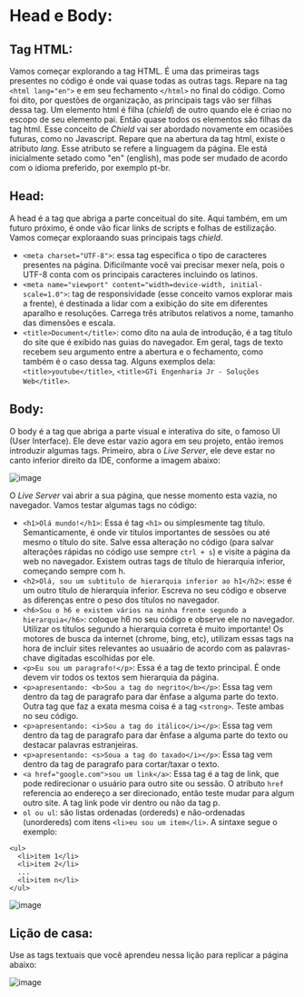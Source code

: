 # Head e Body:

## Tag HTML:
Vamos começar explorando a tag HTML. É uma das primeiras tags presentes no código é onde vai quase todas as outras tags. Repare na tag `<html lang="en">` e em seu fechamento `</html>` no final do código. Como foi dito, por questões de organização, as principais tags vão ser filhas dessa tag. Um elemento html é filha (_chield_) de outro quando ele é criao no escopo de seu elemento pai. Então quase todos os elementos são filhas da tag html. Esse conceito de _Chield_ vai ser abordado novamente em ocasiões futuras, como no Javascript. Repare que na abertura da tag html, existe o atributo _lang_. Esse atributo se refere a linguagem da página. Ele está inicialmente setado como "en" (english), mas pode ser mudado de acordo com o idioma preferido, por exemplo pt-br.

## Head:
A head é a tag que abriga a parte conceitual do site. Aqui também, em um futuro próximo, é onde vão ficar links de scripts e folhas de estilização. Vamos começar exploraando suas principais tags _chield_.
* `<meta charset="UTF-8">`: essa tag especifica o tipo de caracteres presentes na página. Dificilmante você vai precisar mexer nela, pois o UTF-8 conta com os principais caracteres incluindo os latinos.
*  `<meta name="viewport" content="width=device-width, initial-scale=1.0">`: tag de responsividade (esse conceito vamos explorar mais a frente), é destinada a lidar com a exibição do site em diferentes aparalho e resoluções. Carrega três atributos relativos a nome, tamanho das dimensões e escala.
* `<title>Document</title>`: como dito na aula de introdução, é a tag título do site que é exibido nas guias do navegador. Em geral, tags de texto recebem seu argumento entre a abertura e o fechamento, como também é o caso dessa tag. Alguns exemplos dela: `<title>youtube</title>`, `<title>GTi Engenharia Jr - Soluções Web</title>`.

## Body:
O body é a tag que abriga a parte visual e interativa do site, o famoso UI (User Interface). Ele deve estar vazio agora em seu projeto, então iremos introduzir algumas tags. Primeiro, abra o _Live Server_, ele deve estar no canto inferior direito da IDE, conforme a imagem abaixo:

![image](https://github.com/Johnvasc/GTi_Capacitacao/assets/39773960/72207b6d-1665-4a1a-941f-cee683b547a1)


O _Live Server_ vai abrir a sua página, que nesse momento esta vazia, no navegador. Vamos testar algumas tags no código:
* `<h1>Olá mundo!</h1>`: Essa é tag `<h1>` ou simplesmente tag título. Semanticamente, é onde vir títulos importantes de sessões ou até mesmo o título do site. Salve essa alteração no código (para salvar alterações rápidas no código use sempre `ctrl + s`) e visite a página da web no navegador. Existem outras tags de título de hierarquia inferior, começando sempre com h.
* `<h2>Olá, sou um subtitulo de hierarquia inferior ao h1</h2>`: esse é um outro título de hierarquia inferior. Escreva no seu código e observe as diferenças entre o peso dos títulos no navegador.
* `<h6>Sou o h6 e existem vários na minha frente segundo a hierarquia</h6>`: coloque h6 no seu código e observe ele no navegador. Utilizar os títulos segundo a hierarquia correta é muito importante! Os motores de busca da internet (chrome, bing, etc), utilizam essas tags na hora de incluir sites relevantes ao usuaário de acordo com as palavras-chave digitadas escolhidas por ele.
* `<p>Eu sou um paragrafo!</p>`: Essa é a tag de texto principal. É onde devem vir todos os textos sem hierarquia da página.
* `<p>apresentando: <b>Sou a tag do negrito</b></p>`: Essa tag vem dentro da tag de paragrafo para dar ênfase a alguma parte do texto. Outra tag que faz a exata mesma coisa é a tag `<strong>`. Teste ambas no seu código.
* `<p>apresentando: <i>Sou a tag do itálico</i></p>`: Essa tag vem dentro da tag de paragrafo para dar ênfase a alguma parte do texto ou destacar palavras estranjeiras.
* `<p>apresentando: <s>Soua a tag do taxado</i></p>`: Essa tag vem dentro da tag de paragrafo para cortar/taxar o texto.
* `<a href="google.com">sou um link</a>`: Essa tag é a tag de link, que pode redirecionar o usuário para outro site ou sessão. O atributo `href` referencia ao endereço a ser direcionado, então teste mudar para algum outro site. A tag link pode vir dentro ou não da tag p.
* `ol ou ul`: são listas ordenadas (ordereds) e não-ordenadas (unordereds) com itens `<li>eu sou um item</li>`. A sintaxe segue o exemplo:
```
<ul>
  <li>item 1</li>
  <li>item 2</li>
  ...
  <li>item n</li>
</ul>
```


![image](https://github.com/Johnvasc/GTi_Capacitacao/assets/39773960/c1c13a60-e6e8-469c-8f20-ffef219c4ec3)


## Lição de casa:

Use as tags textuais que você aprendeu nessa lição para replicar a página abaixo:

![image](https://github.com/Johnvasc/GTi_Capacitacao/assets/39773960/dd767ae1-bff5-46f7-b39c-f7059b8f2394)

